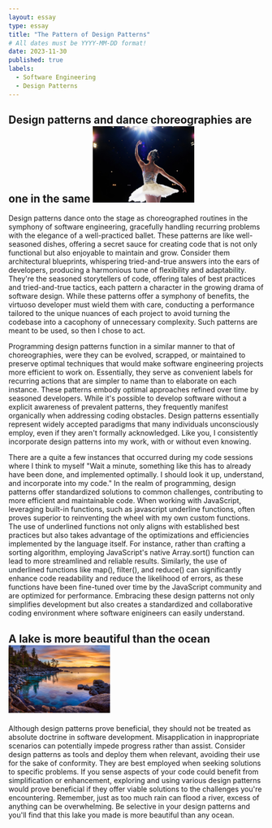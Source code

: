 ```yaml
---
layout: essay
type: essay
title: "The Pattern of Design Patterns"
# All dates must be YYYY-MM-DD format!
date: 2023-11-30
published: true
labels:
  - Software Engineering
  - Design Patterns
---
```


## Design patterns and dance choreographies are one in the same <img width="200px" class="rounded float-start pe-4" src="../img/difficulty/ballerinadancing.jpg">

Design patterns dance onto the stage as choreographed routines in the symphony of software engineering, gracefully handling recurring problems with the elegance of a well-practiced ballet. These patterns are like well-seasoned dishes, offering a secret sauce for creating code that is not only functional but also enjoyable to maintain and grow. Consider them architectural blueprints, whispering tried-and-true answers into the ears of developers, producing a harmonious tune of flexibility and adaptability. They're the seasoned storytellers of code, offering tales of best practices and tried-and-true tactics, each pattern a character in the growing drama of software design. While these patterns offer a symphony of benefits, the virtuoso developer must wield them with care, conducting a performance tailored to the unique nuances of each project to avoid turning the codebase into a cacophony of unnecessary complexity. Such patterns are meant to be used, so then I chose to act.

Programming design patterns function in a similar manner to that of choreographies, were they can be evolved, scrapped, or maintained to preserve optimal techniques that would make software engineering projects more efficient to work on. Essentially, they serve as convenient labels for recurring actions that are simpler to name than to elaborate on each instance. These patterns embody optimal approaches refined over time by seasoned developers. While it's possible to develop software without a explicit awareness of prevalent patterns, they frequently manifest organically when addressing coding obstacles. Design patterns essentially represent widely accepted paradigms that many individuals unconsciously employ, even if they aren't formally acknowledged. Like you, I consistently incorporate design patterns into my work, with or without even knowing.

There are a quite a few instances that occurred during my code sessions where I think to myself "Wait a minute, something like this has to already have been done, and implemented optimally. I should look it up, understand, and incorporate into my code." In the realm of programming, design patterns offer standardized solutions to common challenges, contributing to more efficient and maintainable code. When working with JavaScript, leveraging built-in functions, such as javascript underline functions, often proves superior to reinventing the wheel with my own custom functions. The use of underlined functions not only aligns with established best practices but also takes advantage of the optimizations and efficiencies implemented by the language itself. For instance, rather than crafting a sorting algorithm, employing JavaScript's native Array.sort() function can lead to more streamlined and reliable results. Similarly, the use of underlined functions like map(), filter(), and reduce() can significantly enhance code readability and reduce the likelihood of errors, as these functions have been fine-tuned over time by the JavaScript community and are optimized for performance. Embracing these design patterns not only simplifies development but also creates a standardized and collaborative coding environment where software enigineers can easily understand.

## A lake is more beautiful than the ocean <img width="200px" class="rounded float-start pe-4" src="../img/difficulty/lake.jpg">

Although design patterns prove beneficial, they should not be treated as absolute doctrine in software development. Misapplication in inappropriate scenarios can potentially impede progress rather than assist. Consider design patterns as tools and deploy them when relevant, avoiding their use for the sake of conformity. They are best employed when seeking solutions to specific problems. If you sense aspects of your code could benefit from simplification or enhancement, exploring and using various design patterns would prove beneficial if they offer viable solutions to the challenges you're encountering. Remember, just as too much rain can flood a river, excess of anything can be overwhelming. Be selective in your design patterns and you'll find that this lake you made is more beautiful than any ocean.
